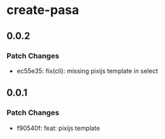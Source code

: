 # create-pasa

## 0.0.2

### Patch Changes

- ec55e35: fix(cli): missing pixijs template in select

## 0.0.1

### Patch Changes

- f90540f: feat: pixijs template
